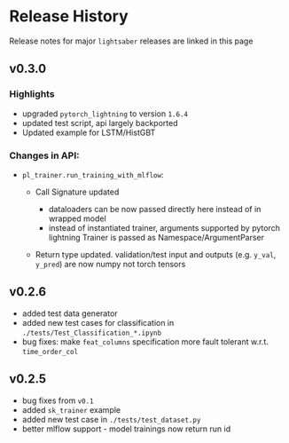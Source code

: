 # Release History

Release notes for major `lightsaber` releases are linked in this page

## v0.3.0

### Highlights

- upgraded `pytorch_lightning` to version `1.6.4`
- updated test script, api largely backported
- Updated example for LSTM/HistGBT

### Changes in API:

- `pl_trainer.run_training_with_mlflow`: 

  - Call Signature updated

    - dataloaders can be now passed directly here instead of in wrapped model
    - instead of instantiated trainer, arguments supported by pytorch lightning Trainer is passed as Namespace/ArgumentParser

  - Return type updated. validation/test input and outputs (e.g. `y_val`, `y_pred`) are now numpy not torch tensors


## v0.2.6

- added test data generator 
- added new test cases for classification in `./tests/Test_Classification_*.ipynb`
- bug fixes: make `feat_columns` specification more fault tolerant w.r.t. `time_order_col` 

## v0.2.5

- bug fixes from `v0.1`
- added `sk_trainer` example
- added new test case in `./tests/test_dataset.py`
- better mlflow support - model trainings now return run id 

